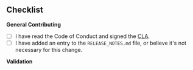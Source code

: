 <!--
Thank you for your pull request. Please provide a description below.
-->

## **Checklist**

**General Contributing**
<!-- Change [ ] to [x] if you have: -->
- [ ] I have read the Code of Conduct and signed the [CLA](https://opensource.dropbox.com/cla/).
- [ ] I have added an entry to the `RELEASE_NOTES.md` file, or believe it's not necessary for this change.

**Validation**
<!-- Describe which tests cover the changes you've made, and any additional manual validation you
     did to ensure the correctness of this change. Does this change warrant addition of new tests?
     Does this change have performance implications? Etc. -->
